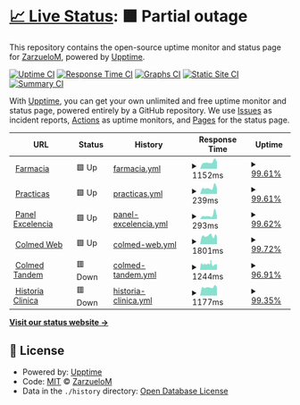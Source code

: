 # [📈 Live Status](https://ZarzueloM.github.io/status): <!--live status--> **🟧 Partial outage**

This repository contains the open-source uptime monitor and status page for [ZarzueloM](https://ZarzueloM.github.io/status), powered by [Upptime](https://github.com/upptime/upptime).

[![Uptime CI](https://github.com/ZarzueloM/status/workflows/Uptime%20CI/badge.svg)](https://github.com/ZarzueloM/status/actions?query=workflow%3A%22Uptime+CI%22)
[![Response Time CI](https://github.com/ZarzueloM/status/workflows/Response%20Time%20CI/badge.svg)](https://github.com/ZarzueloM/status/actions?query=workflow%3A%22Response+Time+CI%22)
[![Graphs CI](https://github.com/ZarzueloM/status/workflows/Graphs%20CI/badge.svg)](https://github.com/ZarzueloM/status/actions?query=workflow%3A%22Graphs+CI%22)
[![Static Site CI](https://github.com/ZarzueloM/status/workflows/Static%20Site%20CI/badge.svg)](https://github.com/ZarzueloM/status/actions?query=workflow%3A%22Static+Site+CI%22)
[![Summary CI](https://github.com/ZarzueloM/status/workflows/Summary%20CI/badge.svg)](https://github.com/ZarzueloM/status/actions?query=workflow%3A%22Summary+CI%22)

With [Upptime](https://upptime.js.org), you can get your own unlimited and free uptime monitor and status page, powered entirely by a GitHub repository. We use [Issues](https://github.com/ZarzueloM/status/issues) as incident reports, [Actions](https://github.com/ZarzueloM/status/actions) as uptime monitors, and [Pages](https://ZarzueloM.github.io/status) for the status page.

<!--start: status pages-->
<!-- This summary is generated by Upptime (https://github.com/upptime/upptime) -->
<!-- Do not edit this manually, your changes will be overwritten -->
<!-- prettier-ignore -->
| URL | Status | History | Response Time | Uptime |
| --- | ------ | ------- | ------------- | ------ |
| <img alt="" src="https://icons.duckduckgo.com/ip3/excelencia.myqnapcloud.com.ico" height="13"> [Farmacia](http://excelencia.myqnapcloud.com:3002/ColmedFcia/ValidarNew.aspx) | 🟩 Up | [farmacia.yml](https://github.com/ZarzueloM/status/commits/HEAD/history/farmacia.yml) | <details><summary><img alt="Response time graph" src="./graphs/farmacia/response-time-week.png" height="20"> 1152ms</summary><br><a href="https://status.colmedsanjuan.com.ar/history/farmacia"><img alt="Response time 954" src="https://img.shields.io/endpoint?url=https%3A%2F%2Fraw.githubusercontent.com%2FZarzueloM%2Fstatus%2FHEAD%2Fapi%2Ffarmacia%2Fresponse-time.json"></a><br><a href="https://status.colmedsanjuan.com.ar/history/farmacia"><img alt="24-hour response time 0" src="https://img.shields.io/endpoint?url=https%3A%2F%2Fraw.githubusercontent.com%2FZarzueloM%2Fstatus%2FHEAD%2Fapi%2Ffarmacia%2Fresponse-time-day.json"></a><br><a href="https://status.colmedsanjuan.com.ar/history/farmacia"><img alt="7-day response time 1152" src="https://img.shields.io/endpoint?url=https%3A%2F%2Fraw.githubusercontent.com%2FZarzueloM%2Fstatus%2FHEAD%2Fapi%2Ffarmacia%2Fresponse-time-week.json"></a><br><a href="https://status.colmedsanjuan.com.ar/history/farmacia"><img alt="30-day response time 1093" src="https://img.shields.io/endpoint?url=https%3A%2F%2Fraw.githubusercontent.com%2FZarzueloM%2Fstatus%2FHEAD%2Fapi%2Ffarmacia%2Fresponse-time-month.json"></a><br><a href="https://status.colmedsanjuan.com.ar/history/farmacia"><img alt="1-year response time 879" src="https://img.shields.io/endpoint?url=https%3A%2F%2Fraw.githubusercontent.com%2FZarzueloM%2Fstatus%2FHEAD%2Fapi%2Ffarmacia%2Fresponse-time-year.json"></a></details> | <details><summary><a href="https://status.colmedsanjuan.com.ar/history/farmacia">99.61%</a></summary><a href="https://status.colmedsanjuan.com.ar/history/farmacia"><img alt="All-time uptime 98.35%" src="https://img.shields.io/endpoint?url=https%3A%2F%2Fraw.githubusercontent.com%2FZarzueloM%2Fstatus%2FHEAD%2Fapi%2Ffarmacia%2Fuptime.json"></a><br><a href="https://status.colmedsanjuan.com.ar/history/farmacia"><img alt="24-hour uptime 100.00%" src="https://img.shields.io/endpoint?url=https%3A%2F%2Fraw.githubusercontent.com%2FZarzueloM%2Fstatus%2FHEAD%2Fapi%2Ffarmacia%2Fuptime-day.json"></a><br><a href="https://status.colmedsanjuan.com.ar/history/farmacia"><img alt="7-day uptime 99.61%" src="https://img.shields.io/endpoint?url=https%3A%2F%2Fraw.githubusercontent.com%2FZarzueloM%2Fstatus%2FHEAD%2Fapi%2Ffarmacia%2Fuptime-week.json"></a><br><a href="https://status.colmedsanjuan.com.ar/history/farmacia"><img alt="30-day uptime 98.77%" src="https://img.shields.io/endpoint?url=https%3A%2F%2Fraw.githubusercontent.com%2FZarzueloM%2Fstatus%2FHEAD%2Fapi%2Ffarmacia%2Fuptime-month.json"></a><br><a href="https://status.colmedsanjuan.com.ar/history/farmacia"><img alt="1-year uptime 97.51%" src="https://img.shields.io/endpoint?url=https%3A%2F%2Fraw.githubusercontent.com%2FZarzueloM%2Fstatus%2FHEAD%2Fapi%2Ffarmacia%2Fuptime-year.json"></a></details>
| <img alt="" src="https://icons.duckduckgo.com/ip3/excelencia.myqnapcloud.com.ico" height="13"> [Practicas](http://excelencia.myqnapcloud.com:3002/Colmedpracticas/Login.aspx) | 🟩 Up | [practicas.yml](https://github.com/ZarzueloM/status/commits/HEAD/history/practicas.yml) | <details><summary><img alt="Response time graph" src="./graphs/practicas/response-time-week.png" height="20"> 239ms</summary><br><a href="https://status.colmedsanjuan.com.ar/history/practicas"><img alt="Response time 306" src="https://img.shields.io/endpoint?url=https%3A%2F%2Fraw.githubusercontent.com%2FZarzueloM%2Fstatus%2FHEAD%2Fapi%2Fpracticas%2Fresponse-time.json"></a><br><a href="https://status.colmedsanjuan.com.ar/history/practicas"><img alt="24-hour response time 0" src="https://img.shields.io/endpoint?url=https%3A%2F%2Fraw.githubusercontent.com%2FZarzueloM%2Fstatus%2FHEAD%2Fapi%2Fpracticas%2Fresponse-time-day.json"></a><br><a href="https://status.colmedsanjuan.com.ar/history/practicas"><img alt="7-day response time 239" src="https://img.shields.io/endpoint?url=https%3A%2F%2Fraw.githubusercontent.com%2FZarzueloM%2Fstatus%2FHEAD%2Fapi%2Fpracticas%2Fresponse-time-week.json"></a><br><a href="https://status.colmedsanjuan.com.ar/history/practicas"><img alt="30-day response time 221" src="https://img.shields.io/endpoint?url=https%3A%2F%2Fraw.githubusercontent.com%2FZarzueloM%2Fstatus%2FHEAD%2Fapi%2Fpracticas%2Fresponse-time-month.json"></a><br><a href="https://status.colmedsanjuan.com.ar/history/practicas"><img alt="1-year response time 238" src="https://img.shields.io/endpoint?url=https%3A%2F%2Fraw.githubusercontent.com%2FZarzueloM%2Fstatus%2FHEAD%2Fapi%2Fpracticas%2Fresponse-time-year.json"></a></details> | <details><summary><a href="https://status.colmedsanjuan.com.ar/history/practicas">99.61%</a></summary><a href="https://status.colmedsanjuan.com.ar/history/practicas"><img alt="All-time uptime 98.58%" src="https://img.shields.io/endpoint?url=https%3A%2F%2Fraw.githubusercontent.com%2FZarzueloM%2Fstatus%2FHEAD%2Fapi%2Fpracticas%2Fuptime.json"></a><br><a href="https://status.colmedsanjuan.com.ar/history/practicas"><img alt="24-hour uptime 100.00%" src="https://img.shields.io/endpoint?url=https%3A%2F%2Fraw.githubusercontent.com%2FZarzueloM%2Fstatus%2FHEAD%2Fapi%2Fpracticas%2Fuptime-day.json"></a><br><a href="https://status.colmedsanjuan.com.ar/history/practicas"><img alt="7-day uptime 99.61%" src="https://img.shields.io/endpoint?url=https%3A%2F%2Fraw.githubusercontent.com%2FZarzueloM%2Fstatus%2FHEAD%2Fapi%2Fpracticas%2Fuptime-week.json"></a><br><a href="https://status.colmedsanjuan.com.ar/history/practicas"><img alt="30-day uptime 98.77%" src="https://img.shields.io/endpoint?url=https%3A%2F%2Fraw.githubusercontent.com%2FZarzueloM%2Fstatus%2FHEAD%2Fapi%2Fpracticas%2Fuptime-month.json"></a><br><a href="https://status.colmedsanjuan.com.ar/history/practicas"><img alt="1-year uptime 97.89%" src="https://img.shields.io/endpoint?url=https%3A%2F%2Fraw.githubusercontent.com%2FZarzueloM%2Fstatus%2FHEAD%2Fapi%2Fpracticas%2Fuptime-year.json"></a></details>
| <img alt="" src="https://icons.duckduckgo.com/ip3/excelencia.myqnapcloud.com.ico" height="13"> [Panel Excelencia](http://excelencia.myqnapcloud.com:3002/PaneldeValidacion/Login.Aspx) | 🟩 Up | [panel-excelencia.yml](https://github.com/ZarzueloM/status/commits/HEAD/history/panel-excelencia.yml) | <details><summary><img alt="Response time graph" src="./graphs/panel-excelencia/response-time-week.png" height="20"> 293ms</summary><br><a href="https://status.colmedsanjuan.com.ar/history/panel-excelencia"><img alt="Response time 420" src="https://img.shields.io/endpoint?url=https%3A%2F%2Fraw.githubusercontent.com%2FZarzueloM%2Fstatus%2FHEAD%2Fapi%2Fpanel-excelencia%2Fresponse-time.json"></a><br><a href="https://status.colmedsanjuan.com.ar/history/panel-excelencia"><img alt="24-hour response time 0" src="https://img.shields.io/endpoint?url=https%3A%2F%2Fraw.githubusercontent.com%2FZarzueloM%2Fstatus%2FHEAD%2Fapi%2Fpanel-excelencia%2Fresponse-time-day.json"></a><br><a href="https://status.colmedsanjuan.com.ar/history/panel-excelencia"><img alt="7-day response time 293" src="https://img.shields.io/endpoint?url=https%3A%2F%2Fraw.githubusercontent.com%2FZarzueloM%2Fstatus%2FHEAD%2Fapi%2Fpanel-excelencia%2Fresponse-time-week.json"></a><br><a href="https://status.colmedsanjuan.com.ar/history/panel-excelencia"><img alt="30-day response time 228" src="https://img.shields.io/endpoint?url=https%3A%2F%2Fraw.githubusercontent.com%2FZarzueloM%2Fstatus%2FHEAD%2Fapi%2Fpanel-excelencia%2Fresponse-time-month.json"></a><br><a href="https://status.colmedsanjuan.com.ar/history/panel-excelencia"><img alt="1-year response time 369" src="https://img.shields.io/endpoint?url=https%3A%2F%2Fraw.githubusercontent.com%2FZarzueloM%2Fstatus%2FHEAD%2Fapi%2Fpanel-excelencia%2Fresponse-time-year.json"></a></details> | <details><summary><a href="https://status.colmedsanjuan.com.ar/history/panel-excelencia">99.62%</a></summary><a href="https://status.colmedsanjuan.com.ar/history/panel-excelencia"><img alt="All-time uptime 98.52%" src="https://img.shields.io/endpoint?url=https%3A%2F%2Fraw.githubusercontent.com%2FZarzueloM%2Fstatus%2FHEAD%2Fapi%2Fpanel-excelencia%2Fuptime.json"></a><br><a href="https://status.colmedsanjuan.com.ar/history/panel-excelencia"><img alt="24-hour uptime 100.00%" src="https://img.shields.io/endpoint?url=https%3A%2F%2Fraw.githubusercontent.com%2FZarzueloM%2Fstatus%2FHEAD%2Fapi%2Fpanel-excelencia%2Fuptime-day.json"></a><br><a href="https://status.colmedsanjuan.com.ar/history/panel-excelencia"><img alt="7-day uptime 99.62%" src="https://img.shields.io/endpoint?url=https%3A%2F%2Fraw.githubusercontent.com%2FZarzueloM%2Fstatus%2FHEAD%2Fapi%2Fpanel-excelencia%2Fuptime-week.json"></a><br><a href="https://status.colmedsanjuan.com.ar/history/panel-excelencia"><img alt="30-day uptime 98.77%" src="https://img.shields.io/endpoint?url=https%3A%2F%2Fraw.githubusercontent.com%2FZarzueloM%2Fstatus%2FHEAD%2Fapi%2Fpanel-excelencia%2Fuptime-month.json"></a><br><a href="https://status.colmedsanjuan.com.ar/history/panel-excelencia"><img alt="1-year uptime 97.67%" src="https://img.shields.io/endpoint?url=https%3A%2F%2Fraw.githubusercontent.com%2FZarzueloM%2Fstatus%2FHEAD%2Fapi%2Fpanel-excelencia%2Fuptime-year.json"></a></details>
| <img alt="" src="https://www.colmedsanjuan.com.ar/intranet/favicon.ico" height="13"> [Colmed Web](https://www.colmedsanjuan.com.ar) | 🟩 Up | [colmed-web.yml](https://github.com/ZarzueloM/status/commits/HEAD/history/colmed-web.yml) | <details><summary><img alt="Response time graph" src="./graphs/colmed-web/response-time-week.png" height="20"> 1801ms</summary><br><a href="https://status.colmedsanjuan.com.ar/history/colmed-web"><img alt="Response time 1578" src="https://img.shields.io/endpoint?url=https%3A%2F%2Fraw.githubusercontent.com%2FZarzueloM%2Fstatus%2FHEAD%2Fapi%2Fcolmed-web%2Fresponse-time.json"></a><br><a href="https://status.colmedsanjuan.com.ar/history/colmed-web"><img alt="24-hour response time 1628" src="https://img.shields.io/endpoint?url=https%3A%2F%2Fraw.githubusercontent.com%2FZarzueloM%2Fstatus%2FHEAD%2Fapi%2Fcolmed-web%2Fresponse-time-day.json"></a><br><a href="https://status.colmedsanjuan.com.ar/history/colmed-web"><img alt="7-day response time 1801" src="https://img.shields.io/endpoint?url=https%3A%2F%2Fraw.githubusercontent.com%2FZarzueloM%2Fstatus%2FHEAD%2Fapi%2Fcolmed-web%2Fresponse-time-week.json"></a><br><a href="https://status.colmedsanjuan.com.ar/history/colmed-web"><img alt="30-day response time 1695" src="https://img.shields.io/endpoint?url=https%3A%2F%2Fraw.githubusercontent.com%2FZarzueloM%2Fstatus%2FHEAD%2Fapi%2Fcolmed-web%2Fresponse-time-month.json"></a><br><a href="https://status.colmedsanjuan.com.ar/history/colmed-web"><img alt="1-year response time 1643" src="https://img.shields.io/endpoint?url=https%3A%2F%2Fraw.githubusercontent.com%2FZarzueloM%2Fstatus%2FHEAD%2Fapi%2Fcolmed-web%2Fresponse-time-year.json"></a></details> | <details><summary><a href="https://status.colmedsanjuan.com.ar/history/colmed-web">99.72%</a></summary><a href="https://status.colmedsanjuan.com.ar/history/colmed-web"><img alt="All-time uptime 99.89%" src="https://img.shields.io/endpoint?url=https%3A%2F%2Fraw.githubusercontent.com%2FZarzueloM%2Fstatus%2FHEAD%2Fapi%2Fcolmed-web%2Fuptime.json"></a><br><a href="https://status.colmedsanjuan.com.ar/history/colmed-web"><img alt="24-hour uptime 98.06%" src="https://img.shields.io/endpoint?url=https%3A%2F%2Fraw.githubusercontent.com%2FZarzueloM%2Fstatus%2FHEAD%2Fapi%2Fcolmed-web%2Fuptime-day.json"></a><br><a href="https://status.colmedsanjuan.com.ar/history/colmed-web"><img alt="7-day uptime 99.72%" src="https://img.shields.io/endpoint?url=https%3A%2F%2Fraw.githubusercontent.com%2FZarzueloM%2Fstatus%2FHEAD%2Fapi%2Fcolmed-web%2Fuptime-week.json"></a><br><a href="https://status.colmedsanjuan.com.ar/history/colmed-web"><img alt="30-day uptime 99.69%" src="https://img.shields.io/endpoint?url=https%3A%2F%2Fraw.githubusercontent.com%2FZarzueloM%2Fstatus%2FHEAD%2Fapi%2Fcolmed-web%2Fuptime-month.json"></a><br><a href="https://status.colmedsanjuan.com.ar/history/colmed-web"><img alt="1-year uptime 99.83%" src="https://img.shields.io/endpoint?url=https%3A%2F%2Fraw.githubusercontent.com%2FZarzueloM%2Fstatus%2FHEAD%2Fapi%2Fcolmed-web%2Fuptime-year.json"></a></details>
| <img alt="" src="https://icons.duckduckgo.com/ip3/colmed.tandemdigital.net.ico" height="13"> [Colmed Tandem](https://colmed.tandemdigital.net) | 🟥 Down | [colmed-tandem.yml](https://github.com/ZarzueloM/status/commits/HEAD/history/colmed-tandem.yml) | <details><summary><img alt="Response time graph" src="./graphs/colmed-tandem/response-time-week.png" height="20"> 1244ms</summary><br><a href="https://status.colmedsanjuan.com.ar/history/colmed-tandem"><img alt="Response time 1156" src="https://img.shields.io/endpoint?url=https%3A%2F%2Fraw.githubusercontent.com%2FZarzueloM%2Fstatus%2FHEAD%2Fapi%2Fcolmed-tandem%2Fresponse-time.json"></a><br><a href="https://status.colmedsanjuan.com.ar/history/colmed-tandem"><img alt="24-hour response time 1110" src="https://img.shields.io/endpoint?url=https%3A%2F%2Fraw.githubusercontent.com%2FZarzueloM%2Fstatus%2FHEAD%2Fapi%2Fcolmed-tandem%2Fresponse-time-day.json"></a><br><a href="https://status.colmedsanjuan.com.ar/history/colmed-tandem"><img alt="7-day response time 1244" src="https://img.shields.io/endpoint?url=https%3A%2F%2Fraw.githubusercontent.com%2FZarzueloM%2Fstatus%2FHEAD%2Fapi%2Fcolmed-tandem%2Fresponse-time-week.json"></a><br><a href="https://status.colmedsanjuan.com.ar/history/colmed-tandem"><img alt="30-day response time 1166" src="https://img.shields.io/endpoint?url=https%3A%2F%2Fraw.githubusercontent.com%2FZarzueloM%2Fstatus%2FHEAD%2Fapi%2Fcolmed-tandem%2Fresponse-time-month.json"></a><br><a href="https://status.colmedsanjuan.com.ar/history/colmed-tandem"><img alt="1-year response time 1156" src="https://img.shields.io/endpoint?url=https%3A%2F%2Fraw.githubusercontent.com%2FZarzueloM%2Fstatus%2FHEAD%2Fapi%2Fcolmed-tandem%2Fresponse-time-year.json"></a></details> | <details><summary><a href="https://status.colmedsanjuan.com.ar/history/colmed-tandem">96.91%</a></summary><a href="https://status.colmedsanjuan.com.ar/history/colmed-tandem"><img alt="All-time uptime 90.80%" src="https://img.shields.io/endpoint?url=https%3A%2F%2Fraw.githubusercontent.com%2FZarzueloM%2Fstatus%2FHEAD%2Fapi%2Fcolmed-tandem%2Fuptime.json"></a><br><a href="https://status.colmedsanjuan.com.ar/history/colmed-tandem"><img alt="24-hour uptime 98.05%" src="https://img.shields.io/endpoint?url=https%3A%2F%2Fraw.githubusercontent.com%2FZarzueloM%2Fstatus%2FHEAD%2Fapi%2Fcolmed-tandem%2Fuptime-day.json"></a><br><a href="https://status.colmedsanjuan.com.ar/history/colmed-tandem"><img alt="7-day uptime 96.91%" src="https://img.shields.io/endpoint?url=https%3A%2F%2Fraw.githubusercontent.com%2FZarzueloM%2Fstatus%2FHEAD%2Fapi%2Fcolmed-tandem%2Fuptime-week.json"></a><br><a href="https://status.colmedsanjuan.com.ar/history/colmed-tandem"><img alt="30-day uptime 80.45%" src="https://img.shields.io/endpoint?url=https%3A%2F%2Fraw.githubusercontent.com%2FZarzueloM%2Fstatus%2FHEAD%2Fapi%2Fcolmed-tandem%2Fuptime-month.json"></a><br><a href="https://status.colmedsanjuan.com.ar/history/colmed-tandem"><img alt="1-year uptime 90.80%" src="https://img.shields.io/endpoint?url=https%3A%2F%2Fraw.githubusercontent.com%2FZarzueloM%2Fstatus%2FHEAD%2Fapi%2Fcolmed-tandem%2Fuptime-year.json"></a></details>
| <img alt="" src="https://icons.duckduckgo.com/ip3/excelenciadigital.online.ico" height="13"> [Historia Clinica](https://excelenciadigital.online/hcweb/Login.aspx) | 🟥 Down | [historia-clinica.yml](https://github.com/ZarzueloM/status/commits/HEAD/history/historia-clinica.yml) | <details><summary><img alt="Response time graph" src="./graphs/historia-clinica/response-time-week.png" height="20"> 1177ms</summary><br><a href="https://status.colmedsanjuan.com.ar/history/historia-clinica"><img alt="Response time 4950" src="https://img.shields.io/endpoint?url=https%3A%2F%2Fraw.githubusercontent.com%2FZarzueloM%2Fstatus%2FHEAD%2Fapi%2Fhistoria-clinica%2Fresponse-time.json"></a><br><a href="https://status.colmedsanjuan.com.ar/history/historia-clinica"><img alt="24-hour response time 1191" src="https://img.shields.io/endpoint?url=https%3A%2F%2Fraw.githubusercontent.com%2FZarzueloM%2Fstatus%2FHEAD%2Fapi%2Fhistoria-clinica%2Fresponse-time-day.json"></a><br><a href="https://status.colmedsanjuan.com.ar/history/historia-clinica"><img alt="7-day response time 1177" src="https://img.shields.io/endpoint?url=https%3A%2F%2Fraw.githubusercontent.com%2FZarzueloM%2Fstatus%2FHEAD%2Fapi%2Fhistoria-clinica%2Fresponse-time-week.json"></a><br><a href="https://status.colmedsanjuan.com.ar/history/historia-clinica"><img alt="30-day response time 1136" src="https://img.shields.io/endpoint?url=https%3A%2F%2Fraw.githubusercontent.com%2FZarzueloM%2Fstatus%2FHEAD%2Fapi%2Fhistoria-clinica%2Fresponse-time-month.json"></a><br><a href="https://status.colmedsanjuan.com.ar/history/historia-clinica"><img alt="1-year response time 4950" src="https://img.shields.io/endpoint?url=https%3A%2F%2Fraw.githubusercontent.com%2FZarzueloM%2Fstatus%2FHEAD%2Fapi%2Fhistoria-clinica%2Fresponse-time-year.json"></a></details> | <details><summary><a href="https://status.colmedsanjuan.com.ar/history/historia-clinica">99.35%</a></summary><a href="https://status.colmedsanjuan.com.ar/history/historia-clinica"><img alt="All-time uptime 99.01%" src="https://img.shields.io/endpoint?url=https%3A%2F%2Fraw.githubusercontent.com%2FZarzueloM%2Fstatus%2FHEAD%2Fapi%2Fhistoria-clinica%2Fuptime.json"></a><br><a href="https://status.colmedsanjuan.com.ar/history/historia-clinica"><img alt="24-hour uptime 98.12%" src="https://img.shields.io/endpoint?url=https%3A%2F%2Fraw.githubusercontent.com%2FZarzueloM%2Fstatus%2FHEAD%2Fapi%2Fhistoria-clinica%2Fuptime-day.json"></a><br><a href="https://status.colmedsanjuan.com.ar/history/historia-clinica"><img alt="7-day uptime 99.35%" src="https://img.shields.io/endpoint?url=https%3A%2F%2Fraw.githubusercontent.com%2FZarzueloM%2Fstatus%2FHEAD%2Fapi%2Fhistoria-clinica%2Fuptime-week.json"></a><br><a href="https://status.colmedsanjuan.com.ar/history/historia-clinica"><img alt="30-day uptime 98.50%" src="https://img.shields.io/endpoint?url=https%3A%2F%2Fraw.githubusercontent.com%2FZarzueloM%2Fstatus%2FHEAD%2Fapi%2Fhistoria-clinica%2Fuptime-month.json"></a><br><a href="https://status.colmedsanjuan.com.ar/history/historia-clinica"><img alt="1-year uptime 99.01%" src="https://img.shields.io/endpoint?url=https%3A%2F%2Fraw.githubusercontent.com%2FZarzueloM%2Fstatus%2FHEAD%2Fapi%2Fhistoria-clinica%2Fuptime-year.json"></a></details>

<!--end: status pages-->

[**Visit our status website →**](https://ZarzueloM.github.io/status)

## 📄 License

- Powered by: [Upptime](https://github.com/upptime/upptime)
- Code: [MIT](./LICENSE) © [ZarzueloM](https://ZarzueloM.github.io/status)
- Data in the `./history` directory: [Open Database License](https://opendatacommons.org/licenses/odbl/1-0/)
